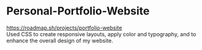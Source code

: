 # Personal-Portfolio-Website
https://roadmap.sh/projects/portfolio-website <br>
Used CSS to create responsive layouts, apply color and typography, and to enhance the overall design of my website.

